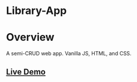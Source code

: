 # Library-App
# Overview
A semi-CRUD web app.
Vanilla JS, HTML, and CSS.
## [Live Demo](https://stepty.github.io/library-app/)
